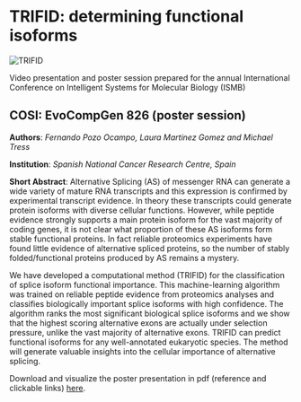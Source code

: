 # TRIFID: determining functional isoforms

![TRIFID](../poster/img/../../ismb-presentation/poster/EvoCompGen_826.jpg)

Video presentation and poster session prepared for the annual International Conference on Intelligent Systems for Molecular Biology (ISMB)

## COSI: EvoCompGen 826 (poster session)

**Authors**: *Fernando Pozo Ocampo, Laura Martinez Gomez and Michael Tress*

**Institution**: *Spanish National Cancer Research Centre, Spain*

**Short Abstract**: Alternative Splicing (AS) of messenger RNA can generate a wide variety of mature RNA transcripts and this expression is confirmed by experimental transcript evidence. In theory these transcripts could generate protein isoforms with diverse cellular functions. However, while peptide evidence strongly supports a main protein isoform for the vast majority of coding genes, it is not clear what proportion of these AS isoforms form stable functional proteins. In fact reliable proteomics experiments have found little evidence of alternative spliced proteins, so the number of stably folded/functional proteins produced by AS remains a mystery.

We have developed a computational method (TRIFID) for the classification of splice isoform functional importance. This machine-learning algorithm was trained on reliable peptide evidence from proteomics analyses and classifies biologically important splice isoforms with high confidence. The algorithm ranks the most significant biological splice isoforms and we show that the highest scoring alternative exons are actually under selection pressure, unlike the vast majority of alternative exons. TRIFID can predict functional isoforms for any well-annotated eukaryotic species. The method will generate valuable insights into the cellular importance of alternative splicing.

Download and visualize the poster presentation in pdf (reference and clickable links) [here](https://gitlab.com/fpozoc/ismb2020_evocompgen_826/-/raw/master/poster/EvoCompGen_826.pdf?inline=false).